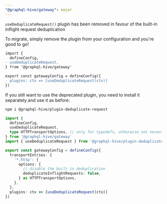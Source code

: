 ```yaml
---
"@graphql-hive/gateway": major
---
```


`useDeduplicateRequest()` plugin has been removed in favour of the built-in inflight request deduplication

To migrate, simply remove the plugin from your configuration and you're good to go!

```diff
import {
  defineConfig,
- useDeduplicateRequest,
} from '@graphql-hive/gateway'

export const gatewayConfig = defineConfig({
- plugins: ctx => [useDeduplicateRequest(ctx)]
})
```

If you still want to use the deprecated plugin, you need to install it separately and use it as before:

```sh
npm i @graphql-hive/plugin-deduplicate-request
```

```ts
import {
  defineConfig,
  useDeduplicateRequest,
  type HTTPTransportOptions, // only for typedefs, otherwise not necessary
} from '@graphql-hive/gateway'
import { useDeduplicateRequest } from '@graphql-hive/plugin-deduplicate-request'

export const gatewayConfig = defineConfig({
  transportEntries: {
    '*.http': {
      options: {
        // disable the built in deduplication
        deduplicateInflightRequests: false,
      } as HTTPTransportOptions,
    },
  },
  plugins: ctx => [useDeduplicateRequest(ctx)]
})
```
